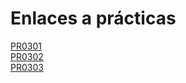 # Enlaces a prácticas
[PR0301](./pr0301/index.md)  
[PR0302](./pr0302/index.md)  
[PR0303](./pr0303/index.md)
